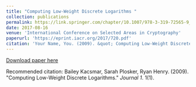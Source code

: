 ```yaml
---
title: "Computing Low-Weight Discrete Logarithms "
collection: publications
permalink: https://link.springer.com/chapter/10.1007/978-3-319-72565-9_6
date: 2017-08-16
venue: 'International Conference on Selected Areas in Cryptography'
paperurl: 'https://eprint.iacr.org/2017/720.pdf'
citation: 'Your Name, You. (2009). &quot; Computing Low-Weight Discrete Logarithms .&quot; <i>Journal 1</i>. 1(1).'
---
```

 
[Download paper here](https://eprint.iacr.org/2017/720.pdf)

Recommended citation: Bailey Kacsmar, Sarah Plosker, Ryan Henry. (2009). "Computing Low-Weight Discrete Logarithms." <i>Journal 1</i>. 1(1).
